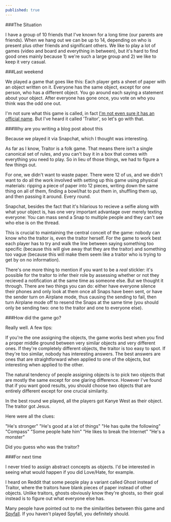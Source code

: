 ```yaml
---
published: true
---
```





###The Situation

I have a group of 10 friends that I've known for a long time (our parents are friends). When we hang out we can be up to 14, depending on who is present plus other friends and significant others. We like to play a lot of games (video and board and everything in between), but it's hard to find good ones mainly because 1) we're such a large group and 2) we like to keep it very casual.

###Last weekend

We played a game that goes like this: Each player gets a sheet of paper with an object written on it. Everyone has the same object, except for one person, who has a different object. You go around each saying a statement about your object. After everyone has gone once, you vote on who you think was the odd one out.

I'm not sure what this game is called, in fact [I'm not even sure it has an official name](https://www.reddit.com/r/AskReddit/comments/31b8ks/what_are_some_games_you_can_play_with_just_a/cq04wz2). But I've heard it called 'Traitor', so let's go with that.

###Why are you writing a blog post about this

Because we played it via Snapchat, which I thought was interesting.

As far as I know, Traitor is a folk game. That means there isn't a single canonical set of rules, and you can't buy it in a box that comes with everything you need to play. So in lieu of those things, we had to figure a few things out.

For one, we didn't want to waste paper. There were 12 of us, and we didn't want to do all the work involved with setting up this game using physical materials: ripping a piece of paper into 12 pieces, writing down the same thing on all of them, finding a bowl/hat to put them in, shuffling them up, and then passing it around. Every round.

Snapchat, besides the fact that it's hilarious to recieve a selfie along with what your object is, has one very important advantage over merely texting everyone: You can mass send a Snap to multiple people and they can't see who else is on the thread.

This is crucial to maintaining the central conceit of the game: nobody can know who the traitor is, even the traitor herself. For the game to work best each player has to try and walk the line between saying something too specific (because this will give away that they are the traitor) and something too vague (because this will make them seem like a traitor who is trying to get by on no information). 

There's one more thing to mention if you want to be a *real* stickler: it's possible for the traitor to infer their role by assessing whether or not they recieved a notification at the same time as someone else. But we thought it through. There are two things you can do: either have everyone silence their phones and only look at them once all Snaps have been sent, or have the sender turn on Airplane mode, thus causing the sending to fail, then turn Airplane mode off to resend the Snaps at the same time (you should only be sending two: one to the traitor and one to everyone else). 

###How did the game go?

Really well. A few tips:

If you're the one assigning the objects, the game works best when you find a proper middle ground between very similar objects and very different ones. If they're completely different objects, the traitor is too easy to spot. If they're too similar, nobody has interesting answers. The best answers are ones that are straightforward when applied to one of the objects, but interesting when applied to the other.

The natural tendency of people assigning objects is to pick two objects that are mostly the same except for one glaring difference. However I've found that if you want good results, you should choose two objects that are entirely different except for one crucial similarity.

In the best round we played, all the players got Kanye West as their object. The traitor got Jesus.

Here were all the clues:

"He's stronger"
"He's good at a lot of things"
"He has quite the following"
"Compass"
"Some people hate him"
"He likes to break the Internet"
"He's a monster"

Did you guess who was the traitor?

###For next time

I never tried to assign abstract concepts as objects. I'd be interested in seeing what would happen if you did Love/Hate, for example.

I heard on Reddit that some people play a variant called Ghost instead of Traitor, where the traitors have blank pieces of paper instead of other objects. Unlike traitors, ghosts obviously know they're ghosts, so their goal instead is to figure out what everyone else has.

Many people have pointed out to me the similarities between this game and [Spyfall](https://www.youtube.com/watch?v=YeXim1XFz5I). If you haven't played Spyfall, you definitely should.
